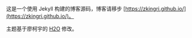 这是一个使用 Jekyll 构建的博客源码，博客请移步 [https://zkingri.github.io/](https://zkingri.github.io/)。

主题基于廖柯宇的 [H2O](https://github.com/kaeyleo/jekyll-theme-H2O) 修改。

